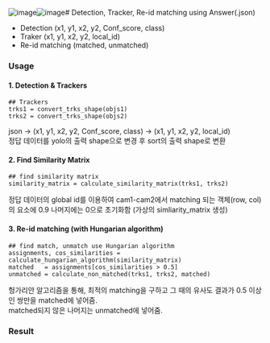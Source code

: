 ![image](https://github.com/gihyeon0903/Multi-Target-Multi-Camera-Tracking-Capstone-Design/assets/75930526/2f02fa02-46d7-486e-9d5f-081ef0e45b8f)![image](https://github.com/gihyeon0903/Multi-Target-Multi-Camera-Tracking-Capstone-Design/assets/75930526/2e0564f6-3510-460c-a4c6-5651db7bbe6c)# Detection, Tracker, Re-id matching using Answer(.json)
- Detection (x1, y1, x2, y2, Conf_score, class)
- Traker (x1, y1, x2, y2, local_id)
- Re-id matching (matched, unmatched)

### Usage
#### 1. Detection & Trackers
~~~
## Trackers
trks1 = convert_trks_shape(objs1)
trks2 = convert_trks_shape(objs2)
~~~
json -> (x1, y1, x2, y2, Conf_score, class) -> (x1, y1, x2, y2, local_id) <br>
정답 데이터를 yolo의 출력 shape으로 변경 후 sort의 출력 shape로 변환

#### 2. Find Similarity Matrix
~~~
## find similarity matrix
similarity_matrix = calculate_similarity_matrix(trks1, trks2)
~~~
정답 데이터의 global id를 이용하여 cam1-cam2에서 matching 되는 객체(row, col)의 요소에 0.9 나머지에는 0으로 초기화함 (가상의 simliarity_matrix 생성)

#### 3. Re-id matching (with Hungarian algorithm)
~~~
## find match, unmatch use Hungarian algorithm
assignments, cos_similarities = calculate_hungarian_algorithm(similarity_matrix)
matched   = assignments[cos_similarities > 0.5]
unmatched = calculate_non_matched(trks1, trks2, matched)
~~~
헝가리안 알고리즘을 통해, 최적의 matching을 구하고 그 때의 유사도 결과가 0.5 이상인 쌍만을 matched에 넣어줌.<br>
matched되지 않은 나머지는 unmatched에 넣어줌.

### Result

